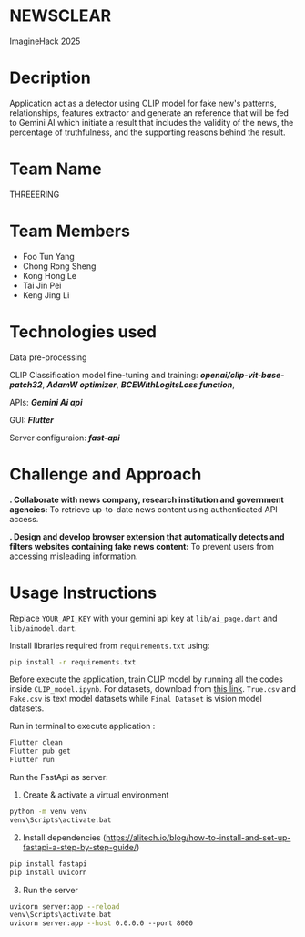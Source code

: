 # NEWSCLEAR

ImagineHack 2025

# Decription

Application act as a detector using CLIP model for fake new's patterns, relationships, features extractor and generate an reference that will be fed to Gemini AI which initiate a result that includes the validity of the news, the percentage of truthfulness, and the supporting reasons behind the result.

# Team Name
THREEERING
# Team Members

- Foo Tun Yang
- Chong Rong Sheng
- Kong Hong Le
- Tai Jin Pei
- Keng Jing Li

# Technologies used

Data pre-processing

CLIP Classification model fine-tuning and training:
**_openai/clip-vit-base-patch32_**, 
**_AdamW optimizer_**, 
**_BCEWithLogitsLoss function_**, 

APIs:
**_Gemini Ai api_**

GUI:
**_Flutter_**

Server configuraion:
**_fast-api_**

# Challenge and Approach

**. Collaborate with news company, research institution and government agencies:**
To retrieve up-to-date news content using authenticated API access.

**. Design and develop browser extension that automatically detects and filters websites containing fake news content:**
To prevent users from accessing misleading information.

# Usage Instructions
Replace `YOUR_API_KEY` with your gemini api key at `lib/ai_page.dart` and `lib/aimodel.dart`.

Install libraries required from `requirements.txt` using:

```bash
pip install -r requirements.txt
```

Before execute the application, train CLIP model by running all the codes inside `CLIP_model.ipynb`. For datasets, download from [this link](https://drive.google.com/drive/folders/1Jo_xPIYQ-Nm5ieSbBJBrOw0awgMdiQHj?usp=sharing). `True.csv` and `Fake.csv` is text model datasets while `Final Dataset` is vision model datasets.

Run in terminal to execute application :

```bash
Flutter clean
Flutter pub get
Flutter run
```

Run the FastApi as server:
1. Create & activate a virtual environment
```bash
python -m venv venv
venv\Scripts\activate.bat
```
2. Install dependencies (https://alitech.io/blog/how-to-install-and-set-up-fastapi-a-step-by-step-guide/)
```bash
pip install fastapi
pip install uvicorn
```
3. Run the server
```bash
uvicorn server:app --reload
venv\Scripts\activate.bat  
uvicorn server:app --host 0.0.0.0 --port 8000
```
